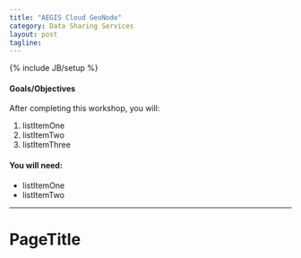 ```yaml
--- 
title: "AEGIS Cloud GeoNode"
category: Data Sharing Services
layout: post
tagline: 
---
```


{% include JB/setup %}

#### Goals/Objectives

After completing this workshop, you will:

  1. listItemOne
  2. listItemTwo
  3. listItemThree

#### You will need:

  - listItemOne
  - listItemTwo

----

# PageTitle

